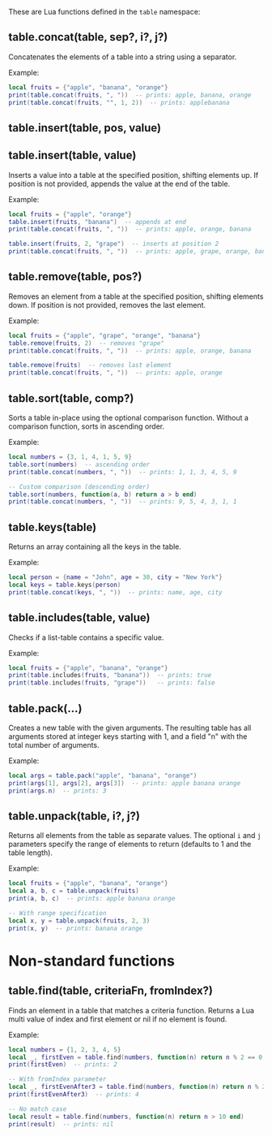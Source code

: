 These are Lua functions defined in the `table` namespace:

## table.concat(table, sep?, i?, j?)
Concatenates the elements of a table into a string using a separator.

Example:
```lua
local fruits = {"apple", "banana", "orange"}
print(table.concat(fruits, ", "))  -- prints: apple, banana, orange
print(table.concat(fruits, "", 1, 2))  -- prints: applebanana
```

## table.insert(table, pos, value)
## table.insert(table, value)
Inserts a value into a table at the specified position, shifting elements up. If position is not provided, appends the value at the end of the table.

Example:
```lua
local fruits = {"apple", "orange"}
table.insert(fruits, "banana")  -- appends at end
print(table.concat(fruits, ", "))  -- prints: apple, orange, banana

table.insert(fruits, 2, "grape")  -- inserts at position 2
print(table.concat(fruits, ", "))  -- prints: apple, grape, orange, banana
```

## table.remove(table, pos?)
Removes an element from a table at the specified position, shifting elements down. If position is not provided, removes the last element.

Example:
```lua
local fruits = {"apple", "grape", "orange", "banana"}
table.remove(fruits, 2)  -- removes "grape"
print(table.concat(fruits, ", "))  -- prints: apple, orange, banana

table.remove(fruits)  -- removes last element
print(table.concat(fruits, ", "))  -- prints: apple, orange
```

## table.sort(table, comp?)
Sorts a table in-place using the optional comparison function. Without a comparison function, sorts in ascending order.

Example:
```lua
local numbers = {3, 1, 4, 1, 5, 9}
table.sort(numbers)  -- ascending order
print(table.concat(numbers, ", "))  -- prints: 1, 1, 3, 4, 5, 9

-- Custom comparison (descending order)
table.sort(numbers, function(a, b) return a > b end)
print(table.concat(numbers, ", "))  -- prints: 9, 5, 4, 3, 1, 1
```

## table.keys(table)
Returns an array containing all the keys in the table.

Example:
```lua
local person = {name = "John", age = 30, city = "New York"}
local keys = table.keys(person)
print(table.concat(keys, ", "))  -- prints: name, age, city
```

## table.includes(table, value)
Checks if a list-table contains a specific value.

Example:
```lua
local fruits = {"apple", "banana", "orange"}
print(table.includes(fruits, "banana"))  -- prints: true
print(table.includes(fruits, "grape"))   -- prints: false
```

## table.pack(...)
Creates a new table with the given arguments. The resulting table has all arguments stored at integer keys starting with 1, and a field "n" with the total number of arguments.

Example:
```lua
local args = table.pack("apple", "banana", "orange")
print(args[1], args[2], args[3])  -- prints: apple banana orange
print(args.n)  -- prints: 3
```

## table.unpack(table, i?, j?)
Returns all elements from the table as separate values. The optional `i` and `j` parameters specify the range of elements to return (defaults to 1 and the table length).

Example:
```lua
local fruits = {"apple", "banana", "orange"}
local a, b, c = table.unpack(fruits)
print(a, b, c)  -- prints: apple banana orange

-- With range specification
local x, y = table.unpack(fruits, 2, 3)
print(x, y)  -- prints: banana orange
```

# Non-standard functions
## table.find(table, criteriaFn, fromIndex?)
Finds an element in a table that matches a criteria function. Returns a Lua multi value of index and first element or nil if no element is found.

Example:
```lua
local numbers = {1, 2, 3, 4, 5}
local _, firstEven = table.find(numbers, function(n) return n % 2 == 0 end)
print(firstEven)  -- prints: 2

-- With fromIndex parameter
local _, firstEvenAfter3 = table.find(numbers, function(n) return n % 2 == 0 end, 3)
print(firstEvenAfter3)  -- prints: 4

-- No match case
local result = table.find(numbers, function(n) return n > 10 end)
print(result)  -- prints: nil
```
